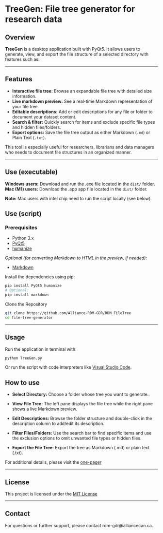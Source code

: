 # TreeGen: File tree generator for research data

## Overview

**TreeGen** is a desktop application built with PyQt5. It allows users to generate, view, and export the file structure of a selected directory with features such as:

---

## Features

- **Interactive file tree:** Browse an expandable file tree with detailed size information.
- **Live markdown preview:** See a real-time Markdown representation of your file tree.
- **Editable descriptions:** Add or edit descriptions for any file or folder to document your dataset content.
- **Search & filter:** Quickly search for items and exclude specific file types and hidden files/folders.
- **Export options:** Save the file tree output as either Markdown (`.md`) or Plain Text (`.txt`).

This tool is especially useful for researchers, librarians and data managers who needs to document file structures in an organized manner.

---

## Use (executable)

**Windows users:** Download and run the .exe file located in the `dist/` folder.
**Mac (M1) users:** Download the .app app file located in the `dist/` folder.

**Note:** Mac users with intel chip need to run the script locally (see below). 

## Use (script)

### Prerequisites

- Python 3.x
- [PyQt5](https://pypi.org/project/PyQt5/)
- [humanize](https://pypi.org/project/humanize/)

_Optional (for converting Markdown to HTML in the preview, if needed):_

- [Markdown](https://pypi.org/project/Markdown/)

Install the dependencies using pip:

```bash
pip install PyQt5 humanize
# Optional:
pip install markdown
```

Clone the Repository

```bash
git clone https://github.com/Alliance-RDM-GDR/RDM_FileTree
cd file-tree-generator
```

---

## Usage
Run the application in terminal with:

```bash
python TreeGen.py
```

Or run the script with code interpreters like [Visual Studio Code](https://code.visualstudio.com/).

## How to use

- **Select Directory:** Choose a folder whose tree you want to generate..

- **View File Tree:** The left pane displays the file tree while the right pane shows a live Markdown preview.

- **Edit Descriptions:** Browse the folder structure and double-click in the description column to add/edit its description.

- **Filter Files/Folders:** Use the search bar to find specific items and use the exclusion options to omit unwanted file types or hidden files.

- **Export the File Tree:** Export the tree as Markdown (.md) or plain text (.txt).

For additional details, please visit the [one-pager](https://alliance-rdm-gdr.github.io/RDM_OnePagers/RDM_TreeGen_en.html)

---

## License

This project is licensed under the [MIT License](https://opensource.org/license/mit)

---
## Contact

For questions or further support, please contact rdm-gdr\@alliancecan.ca.

